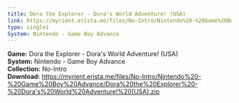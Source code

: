 ```yaml
---
title: Dora the Explorer - Dora's World Adventure! (USA)
link: https://myrient.erista.me/files/No-Intro/Nintendo%20-%20Game%20Boy%20Advance/Dora%20the%20Explorer%20-%20Dora's%20World%20Adventure!%20(USA).zip
type: single1
System: Nintendo - Game Boy Advance
---
```

<b>Game:</b> Dora the Explorer - Dora's World Adventure! (USA)<br>
<b>System:</b> Nintendo - Game Boy Advance<br>
<b>Collection:</b> No-Intro<br>
<b>Download:</b> https://myrient.erista.me/files/No-Intro/Nintendo%20-%20Game%20Boy%20Advance/Dora%20the%20Explorer%20-%20Dora's%20World%20Adventure!%20(USA).zip